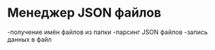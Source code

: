 # Менеджер JSON файлов 
  -получение имён файлов из папки 
  -парсинг JSON файлов 
  -запись данных в файл 
  

